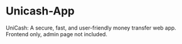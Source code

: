 # Unicash-App
UniCash: A secure, fast, and user-friendly money transfer web app. Frontend only, admin page not included.
